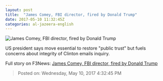 ```yaml
---
layout: post
title:  "James Comey, FBI director, fired by Donald Trump"
date: 2017-05-10 11:32:45Z
categories: al-jazeera-english
---
```


![James Comey, FBI director, fired by Donald Trump](http://www.aljazeera.com/mritems/Images/2017/5/10/226d5436f30b4042882c8de49b308085_18.jpg)

US president says move essential to restore "public trust" but fuels concerns about integrity of Clinton emails inquiry.


Full story on F3News: [James Comey, FBI director, fired by Donald Trump](http://www.f3nws.com/n/BcmJmB)

> Posted on: Wednesday, May 10, 2017 4:32:45 PM
